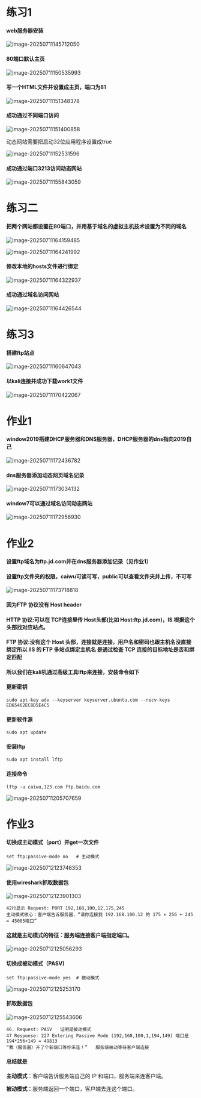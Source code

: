 # 练习1

#### web服务器安装

![image-20250711145712050](images/image-20250711145712050.png)

#### 80端口默认主页



![image-20250711150535993](images/image-20250711150535993.png)

#### 写一个HTML文件并设置成主页，端口为81

![image-20250711151348378](images/image-20250711151348378.png)

#### 成功通过不同端口访问



![image-20250711151400858](images/image-20250711151400858.png)

动态网站需要把启动32位应用程序设置成true

![image-20250711152531596](images/image-20250711152531596.png)



#### 成功通过端口3213访问动态网站

![image-20250711155843059](images/image-20250711155843059.png)

# 练习二

#### 把两个网站都设置在80端口，并用基于域名的虚拟主机技术设置为不同的域名

![image-20250711164159485](images/image-20250711164159485.png)

![image-20250711164241992](images/image-20250711164241992.png)

#### 修改本地的hosts文件进行绑定

![image-20250711164322937](images/image-20250711164322937.png)

#### 成功通过域名访问网站

![image-20250711164426544](images/image-20250711164426544.png)



# 练习3

#### 搭建ftp站点

![image-20250711160647043](images/image-20250711160647043.png)

#### 以kali连接并成功下载work1文件

![image-20250711170422067](images/image-20250711170422067.png)



# 作业1

#### window2019搭建DHCP服务器和DNS服务器，DHCP服务器的dns指向2019自己

![image-20250711172436782](images/image-20250711172436782.png)

#### dns服务器添加动态网页域名记录

![image-20250711173034132](images/image-20250711173034132.png)

#### window7可以通过域名访问动态网站

![image-20250711172956930](images/image-20250711172956930.png)



# 作业2

#### 设置ftp域名为ftp.jd.com并在dns服务器添加记录（见作业1）

#### 设置ftp文件夹的权限，caiwu可读可写，public可以查看文件夹并上传，不可写

![image-20250711173718818](images/image-20250711173718818.png)

#### 因为FTP 协议没有 Host header

#### HTTP 协议:可以在 TCP连接里传 Host头部(比如 Host:ftp.jd.com)，lS 根据这个头部找对应站点。

#### FTP 协议:没有这个 Host 头部，连接就是连接，用户名和密码也跟主机名没直接绑定所以 IIS 的 FTP 多站点绑定主机名 是通过检査 TCP 连接的目标地址是否和绑定匹配

#### 所以我们在kali机通过高级工具lftp来连接，安装命令如下

#### 更新密钥

```
sudo apt-key adv --keyserver keyserver.ubuntu.com --recv-keys ED65462EC8D5E4C5
```

#### 更新软件源

```
sudo apt update
```

#### 安装lftp

```
sudo apt install lftp
```

#### 连接命令

```
lftp -u caiwu,123.com ftp.baidu.com
```

![image-20250711205707659](images/image-20250711205707659.png)



# 作业3

#### 切换成主动模式（port）并get一次文件

```
set ftp:passive-mode no   # 主动模式
```

![image-20250712123746353](images/image-20250712123746353.png)

#### 使用wireshark抓取数据包

![image-20250712123901303](images/image-20250712123901303.png)

```
42行显示 Request: PORT 192,168,100,12,175,245      
主动模式核心：客户端告诉服务器，“请你连接我 192.168.100.12 的 175 × 256 + 245 = 45005端口”
```

#### 这就是主动模式的特征：服务端连接客户端指定端口。

![image-20250712125056293](images/image-20250712125056293.png)

#### 切换成被动模式（PASV)

```
set ftp:passive-mode yes  # 被动模式
```

![image-20250712125253170](images/image-20250712125253170.png)

#### 抓取数据包

![image-20250712125543606](images/image-20250712125543606.png)

```
46. Request: PASV	证明是被动模式
47 Response: 227 Entering Passive Mode (192,168,100,1,194,149) 端口是194*256+149 = 49813
“我（服务器）开了个新端口等你来连！”   服务端被动等待客户端连接
```

#### 总结就是

**主动模式**：客户端告诉服务端自己的 IP 和端口，服务端来连客户端。

**被动模式**：服务端返回一个端口，客户端去连这个端口。
